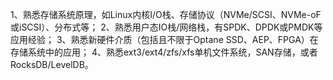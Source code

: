 
1、熟悉存储系统原理，如Linux内核I/O栈、存储协议（NVMe/SCSI、NVMe-oF或iSCSI）、分布式等；
2、熟悉用户态IO栈/网络栈，有SPDK、DPDK或PMDK等应用经验；
3、熟悉新硬件介质（包括且不限于Optane SSD、AEP、FPGA）在存储系统中的应用；
4、熟悉ext3/ext4/zfs/xfs单机文件系统，SAN存储，或者RocksDB/LevelDB。
